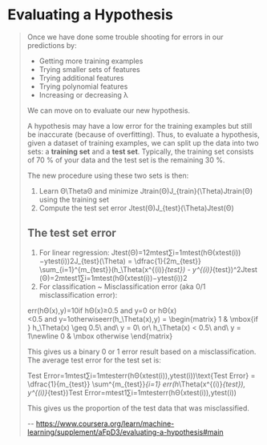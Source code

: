 # Evaluating a Hypothesis
> 
> Once we have done some trouble shooting for errors in our predictions by:
> 
> *   Getting more training examples
> *   Trying smaller sets of features
> *   Trying additional features
> *   Trying polynomial features
> *   Increasing or decreasing λ
> 
> We can move on to evaluate our new hypothesis.
> 
> A hypothesis may have a low error for the training examples but still be inaccurate (because of overfitting). Thus, to evaluate a hypothesis, given a dataset of training examples, we can split up the data into two sets: a **training set** and a **test set**. Typically, the training set consists of 70 % of your data and the test set is the remaining 30 %.
> 
> The new procedure using these two sets is then:
> 
> 1.  Learn Θ\ThetaΘ and minimize Jtrain(Θ)J_{train}(\Theta)Jtrain​(Θ) using the training set
> 2.  Compute the test set error Jtest(Θ)J_{test}(\Theta)Jtest​(Θ)
> 
> ## The test set error
> 
> 1.  For linear regression: Jtest(Θ)=12mtest∑i=1mtest(hΘ(xtest(i))−ytest(i))2J_{test}(\Theta) = \dfrac{1}{2m_{test}} \sum_{i=1}^{m_{test}}(h_\Theta(x^{(i)}_{test}) - y^{(i)}_{test})^2Jtest​(Θ)=2mtest​1​∑i=1mtest​​(hΘ​(xtest(i)​)−ytest(i)​)2
> 2.  For classification ~ Misclassification error (aka 0/1 misclassification error):
> 
> err(hΘ(x),y)=10if hΘ(x)≥0.5 and y=0 or hΘ(x)<0.5 and y=1otherwiseerr(h_\Theta(x),y) = \begin{matrix} 1 & \mbox{if } h_\Theta(x) \geq 0.5\ and\ y = 0\ or\ h_\Theta(x) < 0.5\ and\ y = 1\newline 0 & \mbox otherwise \end{matrix}
> 
> This gives us a binary 0 or 1 error result based on a misclassification. The average test error for the test set is:
> 
> Test Error=1mtest∑i=1mtesterr(hΘ(xtest(i)),ytest(i))\text{Test Error} = \dfrac{1}{m_{test}} \sum^{m_{test}}_{i=1} err(h_\Theta(x^{(i)}_{test}), y^{(i)}_{test})Test Error=mtest​1​∑i=1mtest​​err(hΘ​(xtest(i)​),ytest(i)​)
> 
> This gives us the proportion of the test data that was misclassified.
>
> -- https://www.coursera.org/learn/machine-learning/supplement/aFpD3/evaluating-a-hypothesis#main
